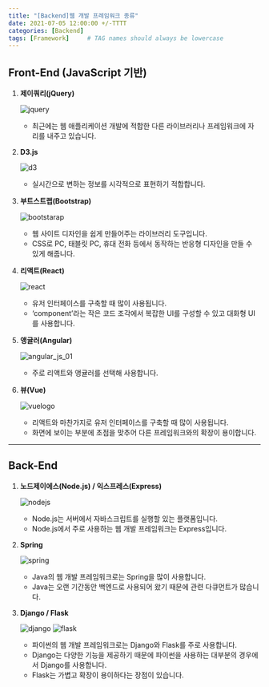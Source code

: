 ```yaml
---
title: "[Backend]웹 개발 프레임워크 종류"
date: 2021-07-05 12:00:00 +/-TTTT
categories: [Backend]
tags: [Framework]     # TAG names should always be lowercase
---
```


## Front-End (JavaScript 기반)

1. **제이쿼리(jQuery)**

   ![jquery](https://user-images.githubusercontent.com/67721382/126048847-06e55728-5202-46c3-8833-d97332dcf3fd.png)
   - 최근에는 웹 애플리케이션 개발에 적합한 다른 라이브러리나 프레임워크에 자리를 내주고 있습니다.

2. **D3.js**

   ![d3](https://user-images.githubusercontent.com/67721382/126048974-0385b3b0-909d-418c-b1ac-9a239f132f8d.jpg)
   - 실시간으로 변하는 정보를 시각적으로 표현하기 적합합니다.

3. **부트스트랩(Bootstrap)**

   ![bootstarap](https://user-images.githubusercontent.com/67721382/126048973-84323c50-0bed-412d-a7e8-4f6504ab0cc2.jpg)
   - 웹 사이트 디자인을 쉽게 만들어주는 라이브러리 도구입니다.
   - CSS로 PC, 태블릿 PC, 휴대 전화 등에서 동작하는 반응형 디자인을 만들 수 있게 해줍니다.
   
4. **리액트(React)**

   ![react](https://user-images.githubusercontent.com/67721382/126048977-6bfac11d-18a3-4a51-80fe-7573d08bde10.png)
   -  유저 인터페이스를 구축할 때 많이 사용됩니다.
   -  ‘component’라는 작은 코드 조각에서 복잡한 UI를 구성할 수 있고 대화형 UI를 사용합니다.

5. **앵귤러(Angular)**

   ![angular_js_01](https://user-images.githubusercontent.com/67721382/126049054-9a7982d7-26cb-4822-a310-f7c9c2946250.png)
   - 주로 리액트와 앵귤러를 선택해 사용합니다.

6. **뷰(Vue)**

   ![vuelogo](https://user-images.githubusercontent.com/67721382/126049059-094115b8-d5c9-4766-a9fe-3c03ed7ea2dc.png)
   - 리액트와 마찬가지로 유저 인터페이스를 구축할 때 많이 사용됩니다.
   - 화면에 보이는 부분에 초점을 맞추어 다른 프레임워크와의 확장이 용이합니다.

---
## Back-End
1. **노드제이에스(Node.js) / 익스프레스(Express)**

   ![nodejs](https://user-images.githubusercontent.com/67721382/126049058-ab317925-97ed-4f79-8cce-a1d978f39dc7.png)
   - Node.js는 서버에서 자바스크립트를 실행할 있는 플랫폼입니다.
   - Node.js에서 주로 사용하는 웹 개발 프레임워크는 Express입니다.

2. **Spring**

   ![spring](https://user-images.githubusercontent.com/67721382/126049113-a880944f-34bb-48aa-a95f-1dfcb8c8cbd7.png)
   - Java의 웹 개발 프레임워크로는 Spring을 많이 사용합니다.
   - Java는 오랜 기간동안 백엔드로 사용되어 왔기 때문에 관련 다큐먼트가 많습니다.

3. **Django / Flask**

   ![django](https://user-images.githubusercontent.com/67721382/126049055-941373ed-1ba5-4aa4-aea5-3475cf310708.jpg)  ![flask](https://user-images.githubusercontent.com/67721382/126049056-fc44971c-cd65-4169-8548-12e07c3d15c0.png)
   - 파이썬의 웹 개발 프레임워크로는 Django와 Flask를 주로 사용합니다.
   - Django는 다양한 기능을 제공하기 때문에 파이썬을 사용하는 대부분의 경우에서 Django를 사용합니다.
   - Flask는 가볍고 확장이 용이하다는 장점이 있습니다.